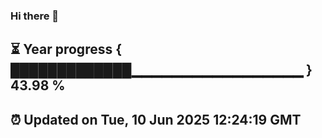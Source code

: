 ### Hi there 👋
⏳ Year progress { █████████████▁▁▁▁▁▁▁▁▁▁▁▁▁▁▁▁▁ } 43.98 %
---
⏰ Updated on Tue, 10 Jun 2025 12:24:19 GMT
---
